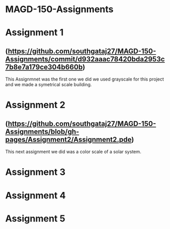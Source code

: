 # MAGD-150-Assignments

# Assignment 1
## (https://github.com/southgataj27/MAGD-150-Assignments/commit/d932aaac78420bda2953c7b8e7a179ce304b660b)
This Assignmnet was the first one we did we used grayscale for this project and we made a symetrical scale building.

# Assignment 2
## (https://github.com/southgataj27/MAGD-150-Assignments/blob/gh-pages/Assignment2/Assignment2.pde)
This next assignment we did was a color scale of a solar system.

# Assignment 3

# Assignment 4

# Assignment 5

